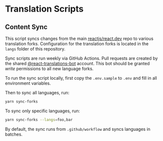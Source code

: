# Translation Scripts

## Content Sync

This script syncs changes from the main [reactjs/react.dev](https://github.com/reactjs/react.dev) repo to various translation forks. Configuration for the translation forks is located in the `langs` folder of this repository.

Sync scripts are run weekly via GitHub Actions. Pull requests are created by the shared [@react-translations-bot](https://github.com/react-translations-bot) account. This bot should be granted *write* permissions to all new language forks.

To run the sync script locally, first copy the `.env.sample` to `.env` and fill in all environment variables.

Then to sync all languages, run:
```sh
yarn sync-forks
```

To sync only specific languages, run:
```sh
yarn sync-forks --langs=foo,bar
```

By default, the sync runs from `.github/workflow` and syncs languages in batches.
